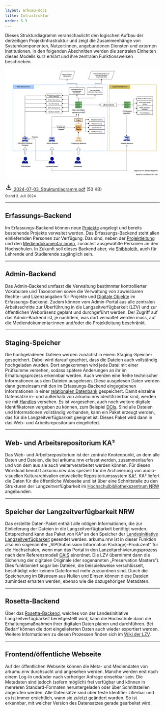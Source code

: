 ```yaml
---
layout: arkumu-docs
title: Infrastruktur
order: 3.3
---
```


Dieses Strukturdiagramm veranschaulicht den logischen Aufbau der derzeitigen Projektinfrastruktur und zeigt die Zusammenhänge von Systemkomponenten, Nutzer:innen, angebundenen Diensten und externen Institutionen. In den folgenden Abschnitten werden die zentralen Einheiten dieses Modells kurz erklärt und ihre zentralen Funktionsweisen beschrieben.

[![arkumu.nrw-Strukturdiagramm Stand Juli 2024](/assets/images/2024-07-03_Strukturdiagramm.png 'Das Strukturdiagramm veranschaulicht den logischen Aufbau der intendierten Projektinfrastruktur')](/assets/images/2024-07-03_Strukturdiagramm.png)

[<svg class="download-icon" xmlns="https://www.w3.org/2000/svg" height="24" viewBox="0 -960 960 960" width="24"><path d="M480-320 280-520l56-58 104 104v-326h80v326l104-104 56 58-200 200ZM240-160q-33 0-56.5-23.5T160-240v-120h80v120h480v-120h80v120q0 33-23.5 56.5T720-160H240Z"/></svg> 2024-07-03_Strukturdiagramm.pdf](/assets/documents/2024-07-03_Strukturdiagramm.pdf) (50 KB)\
<sub>Stand 3. Juli 2024</sub>

----

## Erfassungs-Backend

Im Erfassungs-Backend können neue [Projekte](/ressourcen/entitaeten_und_attribute_des_datenmodells.html#zentrale-entitäten-projekt-und-ereignis) angelegt und bereits bestehende Projekte verwaltet werden. Das Erfassungs-Backend steht allen einliefernden Personen zur Verfügung. Das sind, neben der [Projektleitung](/projektstruktur/team.html#gesamtprojektleitung) und den [Mediendokumentar:innen](/projektstruktur/team.html#mediendokumentarinnen), zunächst ausgewählte Personen an den Hochschulen. In Zukunft soll dieses Backend aber, via [Shibboleth](https://www.shibboleth.net/), auch für Lehrende und Studierende zugänglich sein.

----

## Admin-Backend

Das Admin-Backend umfasst die Verwaltung bestimmter kontrollierter Vokabulare und Taxonomien sowie die Verwaltung von zuweisbaren Rechte- und Lizenzangaben für Projekte und [Digitale Objekte](/ressourcen/entitaeten_und_attribute_des_datenmodells.html#ereignis-digitale-objekte) im Erfassungs-Backend. Zudem können vom Admin-Portal aus alle zentralen Arbeitsschritte zur Überführung in die Langzeitverfügbarkeit (LZV) und zur öffentlichen Webpräsenz geplant und durchgeführt werden. Der Zugriff auf das Admin-Backend ist, je nachdem, was dort verwaltet werden muss, auf die Mediendokumentar:innen und/oder die Projektleitung beschränkt.

----

## Staging-Speicher

Die hochgeladenen Dateien werden zunächst in einem Staging-Speicher gespeichert. Dabei wird darauf geachtet, dass die Dateien auch vollständig hochgeladen wurden. Dort angekommen wird jede Datei mit einer Prüfsumme versehen, sodass spätere Änderungen an ihr im Erhaltungsprozess erkennbar werden. Auch werden eine Reihe technischer Informationen aus den Dateien ausgelesen. Diese ausgelesen Daten werden dann gemeinsam mit den im Erfassungs-Backend eingegebenen Informationen in einer [relationalen Datenbank](https://www.ibm.com/de-de/topics/relational-databases) gespeichert. Damit einzelne Datensätze in- und außerhalb von arkumu.nrw identifizierbar sind, werden sie mit [Handles](https://www.handle.net/) versehen. Es ist vorgesehen, auch noch weitere digitale Identifikatoren vergeben zu können, zum Beispiel [DOIs](https://www.doi.org/). Sind alle Dateien und Informationen vollständig vorhanden, kann ein Paket erzeugt werden, das für die Langzeitverfügbarkeit geeignet ist. Dieses Paket wird dann in das Web- und Arbeitsrepositorium eingeliefert.

----

## Web- und Arbeitsrepositorium KA³

Das Web- und Arbeitsrepositorium ist der zentrale Knotenpunkt, an dem alle Daten und Dateien, die bei arkumu.nrw erfasst werden, zusammenlaufen und von dem aus sie auch weiterverarbeitet werden können. Für diesen Workload benutzt arkumu.nrw das speziell für die Archivierung von audio-visuellen Kulturarchivalien entwickelte Repositoriumssystem [KA³](https://ka3.uni-koeln.de/). KA³ liefert die Daten für die öffentliche Webseite und ist über eine Schnittstelle zu den Strukturen der Langzeitverfügbarkeit im [Hochschulbibliothekszentrum NRW](https://www.hbz-nrw.de/) angebunden.

----

## Speicher der Langzeitverfügbarkeit NRW

Das erstellte Daten-Paket enthält alle nötigen Informationen, die zur Einlieferung der Dateien in die Langzeitverfügbarkeit benötigt werden. Entsprechend kann das Paket von KA³ an den Speicher der [Landesinitiative Langzeitverfügbarkeit](https://www.lzv.nrw/) gesendet werden. arkumu.nrw ist in dieser Funktion also ein sogenannter „SIP(Submission Information Package)-Produzent“ für die Hochschulen, wenn man das Portal in den Lanzeitarchivierungsprozess nach dem Referenzmodell [OAIS](https://www.forschungsdaten.org/index.php/OAIS) einordnet. Die LZV übernimmt dann die Sicherung der digitalen Originale (der sogenannten „Preservation Masters“). Dies funktioniert sogar bei Dateien, die beispielsweise verschlüsselt, beschädigt oder keinem Dateiformat mehr zuzuordnen sind. Durch die Speicherung im Bitstream aus Nullen und Einsen können diese Dateien zumindest erhalten werden, ebenso wie die dazugehörigen Metadaten.

----

## Rosetta-Backend

Über das [Rosetta-Backend](https://www.lzv.nrw/ueber-lzv/wie-funktioniert-lzv), welches von der Landesinitiative Langzeitverfügbarkeit bereitgestellt wird, kann die Hochschule dann die Erhaltungsmaßnahmen ihrer digitalen Daten planen und durchführen. Bei Bedarf können die dort eingelieferten Daten auch wieder exportiert werden. Weitere Informationen zu diesen Prozessen finden sich im [Wiki der LZV](https://service-wiki.hbz-nrw.de/display/LLZV/Landesweite+LZV+-+Willkommen).
 
----

## Frontend/öffentliche Webseite

Auf der öffentlichen Webseite können die Meta- und Mediendaten von arkumu.nrw durchsucht und angesehen werden. Manche werden erst nach einem Log-In und/oder nach vorheriger Anfrage einsehbar sein. Die Metadaten sind jedoch (sofern möglich) frei verfügbar und können in mehreren Standard-Formaten heruntergeladen oder über Schnittstellen abgerufen werden. Alle Datensätze sind über feste Identifier zitierbar und es ist immer ersichtlich, wann sie zuletzt geändert wurden. So ist erkennbar, mit welcher Version des Datensatzes gerade gearbeitet wird.